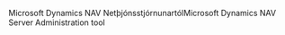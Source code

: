 <span data-ttu-id="63c6d-101">Microsoft Dynamics NAV Netþjónsstjórnunartól</span><span class="sxs-lookup"><span data-stu-id="63c6d-101">Microsoft Dynamics NAV Server Administration tool</span></span>